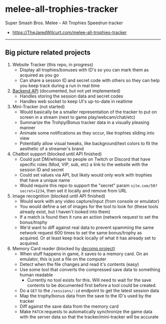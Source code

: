 # melee-all-trophies-tracker

Super Smash Bros. Melee - All Trophies Speedrun tracker

* https://TheJaredWilcurt.com/melee-all-trophies-tracker


* * *


## Big picture related projects

1. Website Tracker (this repo, in progress)
   * Display all trophies/bonuses with ID's so you can mark them as acquired as you go
   * Can share a session ID and secret code with others so they can help you keep track during a run in real time
1. [Backend API](https://github.com/TheJaredWilcurt/melee-all-trophies-backend) (documented, but not yet implemented)
   * Handles storing the session data and secret codes
   * Handles web socket to keep UI's up-to-date in realtime
1. Mini-Tracker (not started)
   * Would basically be a smaller representation of the tracker to put on screen in a stream (next to game play/webcam/chat/etc)
   * Summarize the Trohpy/Bonus tracker data in a visually pleasing manner
   * Animate some notifications as they occur, like trophies sliding into view
   * Potentially allow visual tweaks, like background/text colors to fit the aesthetic of a streamer's brand
1. Chatbot support (blocked until API finished)
   * Could just DM/whisper to people on Twitch or Discord that have specific roles (Mod, VIP, sub, etc) a link to the website with the session ID and secret
   * Could set values via API, but likely would only work with trophies that have a unique name
   * Would require this repo to support the "secret" param `site.com/50?secret=1234`, then set it locally and remove from URL
1. Image recognition (blocked until API finished)
   * Would work with any video capture/input (from console or emulator)
   * You would define a set of images for the tool to look for (these tools already exist, but I haven't looked into them)
   * If a match is found then it runs an action (network request to set the bonus/trophy
   * We'd want to diff against real data to prevent spamming the same network request 600 times to set the same bonus/trophy as acquired. Or at least keep track locally of what it has already set to acquired.
1. Memory Card reader (blocked by [decomp project](https://github.com/doldecomp/melee))
   * When stuff happens in game, it saves to a memory card. On an emulator, this is just a file on the computer
   * Detect when the file changes and read it's contents (easy)
   * Use some tool that converts the compressed save data to something human readable
     * Currently no tool exists for this. Will need to wait for the save contents to be documented first before a tool could be created.
   * Do a `GET` to the `/sessions/:id` endpoint to get the latest session data
   * Map the trophy/bonus data from the save to the ID's used by the tracker
   * Diff against the save data from the memory card
   * Make `PATCH` requests to automatically synchronize the game data with the server data so that the tracker/mini-tracker will be accurate
